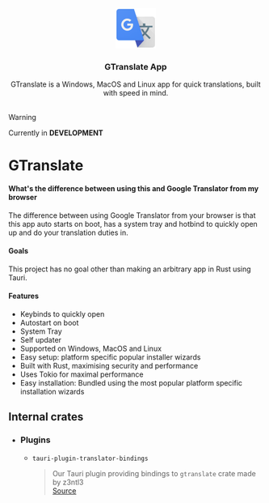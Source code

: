 <!-- PROJECT LOGO -->
<br />
<div align="center">
  <a href="https://github.com/othneildrew/Best-README-Template">
    <img src="README-assets/google-translate.png" alt="Logo" width="80" height="80">
  </a>

  <h3 align="center">GTranslate App</h3>

  <p align="center">
    GTranslate is a Windows, MacOS and Linux app for quick translations, built with speed in mind.
    <br/>
    <br />
  
  </p>
</div>


> [!WARNING]  
> Currently in **DEVELOPMENT**

# GTranslate

#### What's the difference between using this and Google Translator from my browser
The difference between using Google Translator from your browser is that this app auto starts on boot, has a system tray and hotbind to quickly open up and do your translation duties in.

#### Goals
This project has no goal other than making an arbitrary app in Rust using Tauri.

#### Features
- Keybinds to quickly open
- Autostart on boot
- System Tray
- Self updater
- Supported on Windows, MacOS and Linux
- Easy setup: platform specific popular installer wizards
- Built with Rust, maximising security and performance
- Uses Tokio for maximal performance
- Easy installation: Bundled using the most popular platform specific installation wizards

## Internal crates
- ### Plugins
  - ``tauri-plugin-translator-bindings``
    > Our Tauri plugin providing bindings to ``gtranslate`` crate made by z3ntl3
    > <br> [Source](https://github.com/Z3NTL3/gtranslate-app/tree/main/tauri-plugin-translator-bindings/src)